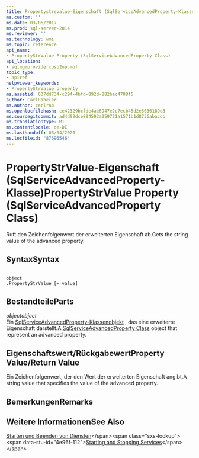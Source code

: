 ```yaml
---
title: Propertystrevalue-Eigenschaft (SqlServiceAdvancedProperty-Klasse) | Microsoft-Dokumentation
ms.custom: ''
ms.date: 03/06/2017
ms.prod: sql-server-2014
ms.reviewer: ''
ms.technology: wmi
ms.topic: reference
api_name:
- PropertyStrValue Property (SqlServiceAdvancedProperty Class)
api_location:
- sqlmgmproviderxpsp2up.mof
topic_type:
- apiref
helpviewer_keywords:
- PropertyStrValue property
ms.assetid: 637dd734-c294-4bfd-892d-882bac4708f5
author: CarlRabeler
ms.author: carlrab
ms.openlocfilehash: ce42329bcfde4ae6947e2c7ecb45d2e6636189d3
ms.sourcegitcommit: ad4d92dce894592a259721a1571b1d8736abacdb
ms.translationtype: MT
ms.contentlocale: de-DE
ms.lasthandoff: 08/04/2020
ms.locfileid: "87696546"
---
```

# <a name="propertystrvalue-property-sqlserviceadvancedproperty-class"></a><span data-ttu-id="4e96f-102">PropertyStrValue-Eigenschaft (SqlServiceAdvancedProperty-Klasse)</span><span class="sxs-lookup"><span data-stu-id="4e96f-102">PropertyStrValue Property (SqlServiceAdvancedProperty Class)</span></span>
  <span data-ttu-id="4e96f-103">Ruft den Zeichenfolgenwert der erweiterten Eigenschaft ab.</span><span class="sxs-lookup"><span data-stu-id="4e96f-103">Gets the string value of the advanced property.</span></span>  
  
## <a name="syntax"></a><span data-ttu-id="4e96f-104">Syntax</span><span class="sxs-lookup"><span data-stu-id="4e96f-104">Syntax</span></span>  
  
```  
  
object  
.PropertyStrValue [= value]  
```  
  
## <a name="parts"></a><span data-ttu-id="4e96f-105">Bestandteile</span><span class="sxs-lookup"><span data-stu-id="4e96f-105">Parts</span></span>  
 <span data-ttu-id="4e96f-106">*object*</span><span class="sxs-lookup"><span data-stu-id="4e96f-106">*object*</span></span>  
 <span data-ttu-id="4e96f-107">Ein [SqlServiceAdvancedProperty-Klassenobjekt](sqlserviceadvancedproperty-class.md) , das eine erweiterte Eigenschaft darstellt.</span><span class="sxs-lookup"><span data-stu-id="4e96f-107">A [SqlServiceAdvancedProperty Class](sqlserviceadvancedproperty-class.md) object that represent an advanced property.</span></span>  
  
## <a name="property-valuereturn-value"></a><span data-ttu-id="4e96f-108">Eigenschaftswert/Rückgabewert</span><span class="sxs-lookup"><span data-stu-id="4e96f-108">Property Value/Return Value</span></span>  
 <span data-ttu-id="4e96f-109">Ein Zeichenfolgenwert, der den Wert der erweiterten Eigenschaft angibt.</span><span class="sxs-lookup"><span data-stu-id="4e96f-109">A string value that specifies the value of the advanced property.</span></span>  
  
## <a name="remarks"></a><span data-ttu-id="4e96f-110">Bemerkungen</span><span class="sxs-lookup"><span data-stu-id="4e96f-110">Remarks</span></span>  
  
## <a name="see-also"></a><span data-ttu-id="4e96f-111">Weitere Informationen</span><span class="sxs-lookup"><span data-stu-id="4e96f-111">See Also</span></span>  
 <span data-ttu-id="4e96f-112">[Starten und Beenden von Diensten](https://technet.microsoft.com/library/ms174886\(v=sql.105\).aspx)</span><span class="sxs-lookup"><span data-stu-id="4e96f-112">[Starting and Stopping Services](https://technet.microsoft.com/library/ms174886\(v=sql.105\).aspx)</span></span>  
  
  
